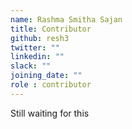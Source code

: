 ```yaml
---
name: Rashma Smitha Sajan
title: Contributor
github: resh3
twitter: ""
linkedin: ""
slack: ""
joining_date: ""
role : contributor
---
```


Still waiting for this
